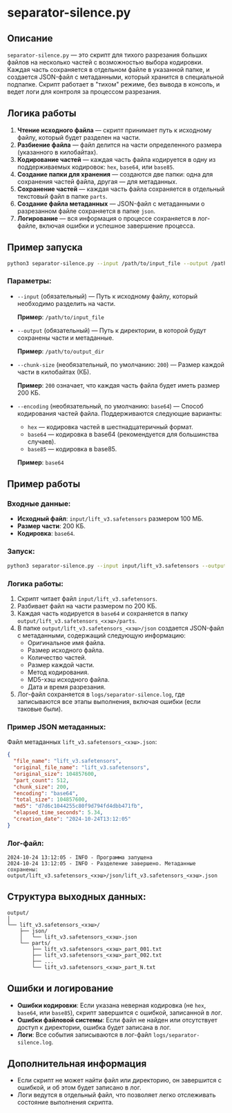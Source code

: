 
# separator-silence.py

## Описание

`separator-silence.py` — это скрипт для тихого разрезания больших файлов на несколько частей с возможностью выбора кодировки. Каждая часть сохраняется в отдельном файле в указанной папке, и создается JSON-файл с метаданными, который хранится в специальной подпапке. Скрипт работает в "тихом" режиме, без вывода в консоль, и ведет логи для контроля за процессом разрезания.

## Логика работы

1. **Чтение исходного файла** — скрипт принимает путь к исходному файлу, который будет разделен на части.
2. **Разбиение файла** — файл делится на части определенного размера (указанного в килобайтах).
3. **Кодирование частей** — каждая часть файла кодируется в одну из поддерживаемых кодировок: `hex`, `base64`, или `base85`.
4. **Создание папки для хранения** — создаются две папки: одна для сохранения частей файла, другая — для метаданных.
5. **Сохранение частей** — каждая часть файла сохраняется в отдельный текстовый файл в папке `parts`.
6. **Создание файла метаданных** — JSON-файл с метаданными о разрезанном файле сохраняется в папке `json`.
7. **Логирование** — вся информация о процессе сохраняется в лог-файле, включая ошибки и успешное завершение процесса.

## Пример запуска

```bash
python3 separator-silence.py --input /path/to/input_file --output /path/to/output_dir --chunk-size 200 --encoding base64
```

### Параметры:

- `--input` (обязательный) — Путь к исходному файлу, который необходимо разделить на части.
  
  **Пример**: `/path/to/input_file`

- `--output` (обязательный) — Путь к директории, в которой будут сохранены части и метаданные.
  
  **Пример**: `/path/to/output_dir`

- `--chunk-size` (необязательный, по умолчанию: `200`) — Размер каждой части в килобайтах (КБ).
  
  **Пример**: `200` означает, что каждая часть файла будет иметь размер 200 КБ.

- `--encoding` (необязательный, по умолчанию: `base64`) — Способ кодирования частей файла. Поддерживаются следующие варианты:
  
  - `hex` — кодировка частей в шестнадцатеричный формат.
  - `base64` — кодировка в base64 (рекомендуется для большинства случаев).
  - `base85` — кодировка в base85.

  **Пример**: `base64`

## Пример работы

### Входные данные:

- **Исходный файл**: `input/lift_v3.safetensors` размером 100 МБ.
- **Размер части**: 200 КБ.
- **Кодировка**: `base64`.

### Запуск:

```bash
python3 separator-silence.py --input input/lift_v3.safetensors --output output --chunk-size 200 --encoding base64
```

### Логика работы:

1. Скрипт читает файл `input/lift_v3.safetensors`.
2. Разбивает файл на части размером по 200 КБ.
3. Каждая часть кодируется в `base64` и сохраняется в папку `output/lift_v3.safetensors_<хэш>/parts`.
4. В папке `output/lift_v3.safetensors_<хэш>/json` создается JSON-файл с метаданными, содержащий следующую информацию:
   - Оригинальное имя файла.
   - Размер исходного файла.
   - Количество частей.
   - Размер каждой части.
   - Метод кодирования.
   - MD5-хэш исходного файла.
   - Дата и время разрезания.
5. Лог-файл сохраняется в `logs/separator-silence.log`, где записываются все этапы выполнения, включая ошибки (если таковые были).

### Пример JSON метаданных:

Файл метаданных `lift_v3.safetensors_<хэш>.json`:

```json
{
  "file_name": "lift_v3.safetensors",
  "original_file_name": "lift_v3.safetensors",
  "original_size": 104857600,
  "part_count": 512,
  "chunk_size": 200,
  "encoding": "base64",
  "total_size": 104857600,
  "md5": "d7d6c1044255c80f9d794fd4dbb471fb",
  "elapsed_time_seconds": 5.34,
  "creation_date": "2024-10-24T13:12:05"
}
```

### Лог-файл:

```plaintext
2024-10-24 13:12:05 - INFO - Программа запущена
2024-10-24 13:12:05 - INFO - Разделение завершено. Метаданные сохранены: output/lift_v3.safetensors_<хэш>/json/lift_v3.safetensors_<хэш>.json
```

## Структура выходных данных:

```
output/
│
└── lift_v3.safetensors_<хэш>/
    ├── json/
    │   └── lift_v3.safetensors_<хэш>.json
    └── parts/
        ├── lift_v3.safetensors_<хэш>_part_001.txt
        ├── lift_v3.safetensors_<хэш>_part_002.txt
        ├── ...
        └── lift_v3.safetensors_<хэш>_part_N.txt
```

## Ошибки и логирование

- **Ошибки кодировки**: Если указана неверная кодировка (не `hex`, `base64`, или `base85`), скрипт завершится с ошибкой, записанной в лог.
- **Ошибки файловой системы**: Если файл не найден или отсутствует доступ к директории, ошибка будет записана в лог.
- **Логи**: Все события записываются в лог-файл `logs/separator-silence.log`.

## Дополнительная информация

- Если скрипт не может найти файл или директорию, он завершится с ошибкой, и об этом будет записано в лог.
- Логи ведутся в отдельный файл, что позволяет легко отслеживать состояние выполнения скрипта.

